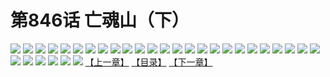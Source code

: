 # 第846话 亡魂山（下）
![](https://mhpic.xiaomingtaiji.net/comic/D/斗破苍穹/第846话F1_262543/1.jpg-zymk.middle.webp)
![](https://mhpic.xiaomingtaiji.net/comic/D/斗破苍穹/第846话F1_262543/2.jpg-zymk.middle.webp)
![](https://mhpic.xiaomingtaiji.net/comic/D/斗破苍穹/第846话F1_262543/3.jpg-zymk.middle.webp)
![](https://mhpic.xiaomingtaiji.net/comic/D/斗破苍穹/第846话F1_262543/4.jpg-zymk.middle.webp)
![](https://mhpic.xiaomingtaiji.net/comic/D/斗破苍穹/第846话F1_262543/5.jpg-zymk.middle.webp)
![](https://mhpic.xiaomingtaiji.net/comic/D/斗破苍穹/第846话F1_262543/6.jpg-zymk.middle.webp)
![](https://mhpic.xiaomingtaiji.net/comic/D/斗破苍穹/第846话F1_262543/7.jpg-zymk.middle.webp)
![](https://mhpic.xiaomingtaiji.net/comic/D/斗破苍穹/第846话F1_262543/8.jpg-zymk.middle.webp)
![](https://mhpic.xiaomingtaiji.net/comic/D/斗破苍穹/第846话F1_262543/9.jpg-zymk.middle.webp)
![](https://mhpic.xiaomingtaiji.net/comic/D/斗破苍穹/第846话F1_262543/10.jpg-zymk.middle.webp)
![](https://mhpic.xiaomingtaiji.net/comic/D/斗破苍穹/第846话F1_262543/11.jpg-zymk.middle.webp)
![](https://mhpic.xiaomingtaiji.net/comic/D/斗破苍穹/第846话F1_262543/12.jpg-zymk.middle.webp)
![](https://mhpic.xiaomingtaiji.net/comic/D/斗破苍穹/第846话F1_262543/13.jpg-zymk.middle.webp)
![](https://mhpic.xiaomingtaiji.net/comic/D/斗破苍穹/第846话F1_262543/14.jpg-zymk.middle.webp)
![](https://mhpic.xiaomingtaiji.net/comic/D/斗破苍穹/第846话F1_262543/15.jpg-zymk.middle.webp)
![](https://mhpic.xiaomingtaiji.net/comic/D/斗破苍穹/第846话F1_262543/16.jpg-zymk.middle.webp)
![](https://mhpic.xiaomingtaiji.net/comic/D/斗破苍穹/第846话F1_262543/17.jpg-zymk.middle.webp)
![](https://mhpic.xiaomingtaiji.net/comic/D/斗破苍穹/第846话F1_262543/18.jpg-zymk.middle.webp)
![](https://mhpic.xiaomingtaiji.net/comic/D/斗破苍穹/第846话F1_262543/19.jpg-zymk.middle.webp)
![](https://mhpic.xiaomingtaiji.net/comic/D/斗破苍穹/第846话F1_262543/20.jpg-zymk.middle.webp)
![](https://mhpic.xiaomingtaiji.net/comic/D/斗破苍穹/第846话F1_262543/21.jpg-zymk.middle.webp)
![](https://mhpic.xiaomingtaiji.net/comic/D/斗破苍穹/第846话F1_262543/22.jpg-zymk.middle.webp)
![](https://mhpic.xiaomingtaiji.net/comic/D/斗破苍穹/第846话F1_262543/23.jpg-zymk.middle.webp)
![](https://mhpic.xiaomingtaiji.net/comic/D/斗破苍穹/第846话F1_262543/24.jpg-zymk.middle.webp)
![](https://mhpic.xiaomingtaiji.net/comic/D/斗破苍穹/第846话F1_262543/25.jpg-zymk.middle.webp)
![](https://mhpic.xiaomingtaiji.net/comic/D/斗破苍穹/第846话F1_262543/26.jpg-zymk.middle.webp)
![](https://mhpic.xiaomingtaiji.net/comic/D/斗破苍穹/第846话F1_262543/27.jpg-zymk.middle.webp)
![](https://mhpic.xiaomingtaiji.net/comic/D/斗破苍穹/第846话F1_262543/28.jpg-zymk.middle.webp)
![](https://mhpic.xiaomingtaiji.net/comic/D/斗破苍穹/第846话F1_262543/29.jpg-zymk.middle.webp)
![](https://mhpic.xiaomingtaiji.net/comic/D/斗破苍穹/第846话F1_262543/30.jpg-zymk.middle.webp)
![](https://mhpic.xiaomingtaiji.net/comic/D/斗破苍穹/第846话F1_262543/31.jpg-zymk.middle.webp)
[【上一章】](./849.md)
[【目录】](./READMD.md)
[【下一章】](./851.md)
